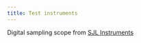 ```yaml
---
title: Test instruments
---
```



<!--
Comments



-->
Digital sampling scope from <a href="https://www.sjl-instruments.com/">SJL Instruments</a>

